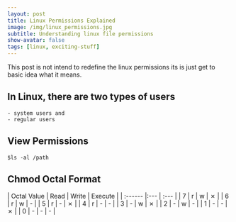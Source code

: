 ```yaml
---
layout: post
title: Linux Permissions Explained
image: /img/linux_permissions.jpg
subtitle: Understanding linux file permissions
show-avatar: false
tags: [linux, exciting-stuff]
---
```


This post is not intend to redefine the linux permissions its is just get to basic idea what it means.

## In Linux, there are two types of users
    - system users and 
    - regular users
    
## View Permissions
```
$ls -al /path
```
    
## Chmod Octal Format

| Octal Value | Read | Write | Execute |
| :------ |:--- | :--- |
| 7 | r | w | ✗ |
| 6 | r | w | - |
| 5 | r | - | ✗ |
| 4 | r | - | - |
| 3 | - | w | ✗ |
| 2 | - | w | - |
| 1 | - | - | ✗ |
| 0 | - | - | - |